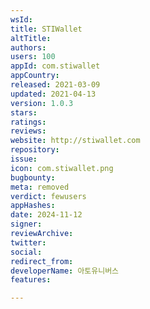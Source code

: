 ```yaml
---
wsId: 
title: STIWallet
altTitle: 
authors: 
users: 100
appId: com.stiwallet
appCountry: 
released: 2021-03-09
updated: 2021-04-13
version: 1.0.3
stars: 
ratings: 
reviews: 
website: http://stiwallet.com
repository: 
issue: 
icon: com.stiwallet.png
bugbounty: 
meta: removed
verdict: fewusers
appHashes: 
date: 2024-11-12
signer: 
reviewArchive: 
twitter: 
social: 
redirect_from: 
developerName: 아토유니버스
features: 

---
```


